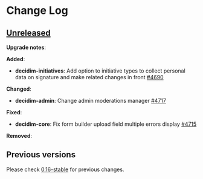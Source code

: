# Change Log

## [Unreleased](https://github.com/decidim/decidim/tree/HEAD)

**Upgrade notes**:


**Added**:

- **decidim-initiatives**: Add option to initiative types to collect personal data on signature and make related changes in front [\#4690](https://github.com/decidim/decidim/pull/4690)

**Changed**:

- **decidim-admin**: Change admin moderations manager [\#4717](https://github.com/decidim/decidim/pull/4717)

**Fixed**:

- **decidim-core**: Fix form builder upload field multiple errors display [\#4715](https://github.com/decidim/decidim/pull/4715)

**Removed**:


## Previous versions

Please check [0.16-stable](https://github.com/decidim/decidim/blob/0.16-stable/CHANGELOG.md) for previous changes.
